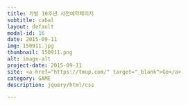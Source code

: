 ```yaml
---
title: 카발 10주년 사전예약페이지
subtitle: cabal
layout: default
modal-id: 16
date: 2015-09-11
img: 150911.jpg
thumbnail: 150911.png
alt: image-alt
project-date: 2015-09-11
site: <a href="https://tmup.com/" target="_blank">Go</a>
category: GAME
description: jquery/html/css

---
```


